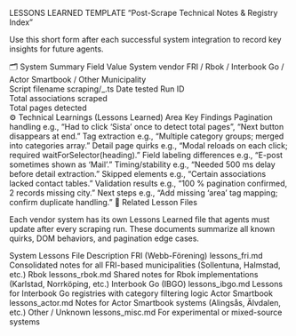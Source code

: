 LESSONS LEARNED TEMPLATE
“Post-Scrape Technical Notes & Registry Index”

Use this short form after each successful system integration to record key insights for future agents.

🗂 System Summary
Field	Value
System vendor	FRI / Rbok / Interbook Go / Actor Smartbook / Other
Municipality	
Script filename	scraping/<municipality>_<system>.ts
Date tested	
Run ID	
Total associations scraped	
Total pages detected	
⚙ Technical Learnings (Lessons Learned)
Area	Key Findings
Pagination handling	e.g., “Had to click ‘Sista’ once to detect total pages”, “Next button disappears at end.”
Tag extraction	e.g., “Multiple category groups; merged into categories array.”
Detail page quirks	e.g., “Modal reloads on each click; required waitForSelector(heading).”
Field labeling differences	e.g., “E-post sometimes shown as ‘Mail’.”
Timing/stability	e.g., “Needed 500 ms delay before detail extraction.”
Skipped elements	e.g., “Certain associations lacked contact tables.”
Validation results	e.g., “100 % pagination confirmed, 2 records missing city.”
Next steps	e.g., “Add missing ‘area’ tag mapping; confirm duplicate handling.”
📄 Related Lesson Files

Each vendor system has its own Lessons Learned file that agents must update after every scraping run.
These documents summarize all known quirks, DOM behaviors, and pagination edge cases.

System	Lessons File	Description
FRI (Webb-Förening)	lessons_fri.md	Consolidated notes for all FRI-based municipalities (Sollentuna, Halmstad, etc.)
Rbok	lessons_rbok.md	Shared notes for Rbok implementations (Karlstad, Norrköping, etc.)
Interbook Go (IBGO)	lessons_ibgo.md	Lessons for Interbook Go registries with category filtering logic
Actor Smartbook	lessons_actor.md	Notes for Actor Smartbook systems (Alingsås, Älvdalen, etc.)
Other / Unknown	lessons_misc.md	For experimental or mixed-source systems




